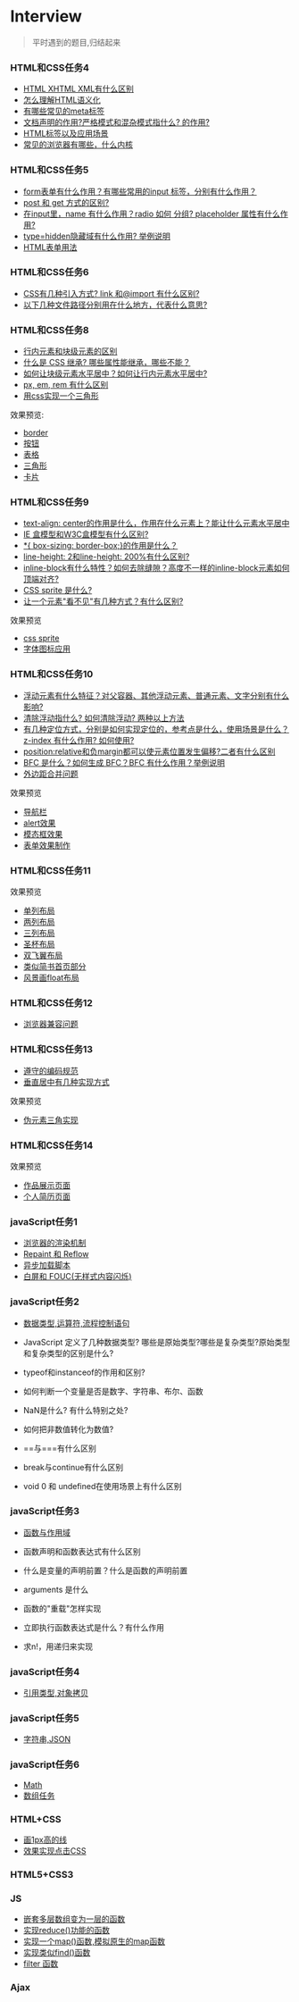 # Interview

> 平时遇到的题目,归结起来

### HTML和CSS任务4
- [HTML XHTML XML有什么区别](https://github.com/yym-yumeng123/Interview/issues/1)
- [怎么理解HTML语义化](https://github.com/yym-yumeng123/Interview/issues/2)
- [有哪些常见的meta标签](https://github.com/yym-yumeng123/Interview/issues/3)
- [文档声明的作用?严格模式和混杂模式指什么?<!doctype html> 的作用?](https://github.com/yym-yumeng123/Interview/issues/4)
- [HTML标签以及应用场景](https://github.com/yym-yumeng123/Interview/issues/5)
- [常见的浏览器有哪些，什么内核](https://github.com/yym-yumeng123/Interview/issues/6)
### HTML和CSS任务5
- [form表单有什么作用？有哪些常用的input 标签，分别有什么作用？](https://github.com/yym-yumeng123/Interview/issues/7)
- [post 和 get 方式的区别?](https://github.com/yym-yumeng123/Interview/issues/8)
- [在input里，name 有什么作用？radio 如何 分组? placeholder 属性有什么作用?](https://github.com/yym-yumeng123/Interview/issues/9)
- [type=hidden隐藏域有什么作用? 举例说明](https://github.com/yym-yumeng123/Interview/issues/10)
- [HTML表单用法](https://github.com/yym-yumeng123/Interview/issues/11)
### HTML和CSS任务6
- [CSS有几种引入方式? link 和@import 有什么区别?](https://github.com/yym-yumeng123/Interview/issues/14)
- [以下几种文件路径分别用在什么地方，代表什么意思?](https://github.com/yym-yumeng123/Interview/issues/15)
### HTML和CSS任务8
- [行内元素和块级元素的区别](https://github.com/yym-yumeng123/Interview/issues/13)
- [什么是 CSS 继承? 哪些属性能继承，哪些不能？](https://github.com/yym-yumeng123/Blog//issues/8)
- [如何让块级元素水平居中？如何让行内元素水平居中?](https://github.com/yym-yumeng123/Blog/issues/12)
- [px, em, rem 有什么区别](https://github.com/yym-yumeng123/Blog/issues/7)
- [用css实现一个三角形](https://github.com/yym-yumeng123/Interview/issues/20)

效果预览:
- [border](https://yym-yumeng123.github.io/Interview/border.html)
- [按钮](https://yym-yumeng123.github.io/Interview/button.html)
- [表格](https://yym-yumeng123.github.io/Interview/table.html)
- [三角形](https://yym-yumeng123.github.io/Interview/square.html)
- [卡片](https://yym-yumeng123.github.io/Interview/Card.html)
### HTML和CSS任务9
- [text-align: center的作用是什么，作用在什么元素上？能让什么元素水平居中](https://github.com/yym-yumeng123/Interview/issues/21)
- [IE 盒模型和W3C盒模型有什么区别?](https://github.com/yym-yumeng123/Interview/issues/22)
- [*{ box-sizing: border-box;}的作用是什么？](https://github.com/yym-yumeng123/Interview/issues/25)
- [line-height: 2和line-height: 200%有什么区别?](https://github.com/yym-yumeng123/Interview/issues/26)
- [inline-block有什么特性？如何去除缝隙？高度不一样的inline-block元素如何顶端对齐?](https://github.com/yym-yumeng123/Blog/issues/28)
- [ CSS sprite 是什么?](https://github.com/yym-yumeng123/Interview/issues/27)
- [让一个元素"看不见"有几种方式？有什么区别?](https://github.com/yym-yumeng123/Interview/issues/28)

效果预览
- [css sprite](https://yym-yumeng123.github.io/Interview/sprite.html)
- [字体图标应用](https://yym-yumeng123.github.io/Interview/fontface.html)
### HTML和CSS任务10
- [浮动元素有什么特征？对父容器、其他浮动元素、普通元素、文字分别有什么影响?](https://github.com/yym-yumeng123/Interview/issues/29)
- [清除浮动指什么? 如何清除浮动? 两种以上方法](https://github.com/yym-yumeng123/Interview/issues/30)
- [有几种定位方式，分别是如何实现定位的，参考点是什么，使用场景是什么？ z-index 有什么作用? 如何使用?](https://github.com/yym-yumeng123/Blog/issues/10)
- [position:relative和负margin都可以使元素位置发生偏移?二者有什么区别](https://github.com/yym-yumeng123/Interview/issues/31)
- [BFC 是什么？如何生成 BFC？BFC 有什么作用？举例说明](https://github.com/yym-yumeng123/Interview/issues/32)
- [外边距合并问题](https://github.com/yym-yumeng123/Interview/issues/34)

效果预览
- [导航栏](https://yym-yumeng123.github.io/my-practice/nav.html)
- [alert效果](https://yym-yumeng123.github.io/Interview/alert.html)
- [模态框效果](https://yym-yumeng123.github.io/Interview/panel.html)
- [表单效果制作](https://yym-yumeng123.github.io/Interview/form.html)
### HTML和CSS任务11

效果预览

- [单列布局](https://yym-yumeng123.github.io/Interview/one.html)
- [两列布局](https://yym-yumeng123.github.io/Interview/two.html)
- [三列布局](https://yym-yumeng123.github.io/Interview/three.html)
- [圣杯布局](https://yym-yumeng123.github.io/Interview/shengB.html)
- [双飞翼布局](https://yym-yumeng123.github.io/Interview/sfy.html)
- [类似简书首页部分](https://yym-yumeng123.github.io/Interview/jianshu/index.html)
- [风景画float布局](https://yym-yumeng123.github.io/Interview/list/list.html)
### HTML和CSS任务12
- [浏览器兼容问题](https://github.com/yym-yumeng123/Interview/issues/37)
### HTML和CSS任务13
- [遵守的编码规范](https://github.com/yym-yumeng123/Blog/issues/30)
- [垂直居中有几种实现方式](https://github.com/yym-yumeng123/Blog/issues/12)

效果预览

- [伪元素三角实现](https://yym-yumeng123.github.io/Interview/wys.html)
### HTML和CSS任务14
效果预览

- [作品展示页面](https://yym-yumeng123.github.io/Interview/item.html)
- [个人简历页面](https://yym-yumeng123.github.io/Interview/rsume/resume.html)
### javaScript任务1
- [浏览器的渲染机制](https://github.com/yym-yumeng123/Interview/issues/16)
- [Repaint 和 Reflow](https://github.com/yym-yumeng123/Interview/issues/17)
- [异步加载脚本](https://github.com/yym-yumeng123/Interview/issues/18)
- [白屏和 FOUC(无样式内容闪烁)](https://github.com/yym-yumeng123/Interview/issues/19)
### javaScript任务2
- [数据类型,运算符,流程控制语句](https://github.com/yym-yumeng123/Interview/issues/39)

- JavaScript 定义了几种数据类型? 哪些是原始类型?哪些是复杂类型?原始类型和复杂类型的区别是什么?
- typeof和instanceof的作用和区别?
- 如何判断一个变量是否是数字、字符串、布尔、函数
- NaN是什么? 有什么特别之处?
- 如何把非数值转化为数值?
- ==与===有什么区别
- break与continue有什么区别
- void 0 和 undefined在使用场景上有什么区别
### javaScript任务3
- [函数与作用域](https://github.com/yym-yumeng123/Interview/issues/40)

- 函数声明和函数表达式有什么区别
- 什么是变量的声明前置？什么是函数的声明前置
- arguments 是什么
- 函数的"重载"怎样实现
- 立即执行函数表达式是什么？有什么作用
- 求n!，用递归来实现
### javaScript任务4
- [引用类型,对象拷贝](https://github.com/yym-yumeng123/Interview/issues/41)

### javaScript任务5
- [字符串,JSON](https://github.com/yym-yumeng123/Interview/issues/42)
### javaScript任务6
- [Math](https://github.com/yym-yumeng123/Interview/issues/43)
- [数组任务](https://github.com/yym-yumeng123/Interview/issues/44)
### HTML+CSS
- [画1px高的线](https://github.com/yym-yumeng123/Interview/issues/12)
- [效果实现点击CSS](https://yym-yumeng123.github.io/Interview/model.html)

### HTML5+CSS3



### JS
- [嵌套多层数组变为一层的函数](https://github.com/yym-yumeng123/Interview/issues/24)
- [实现reduce()功能的函数](https://github.com/yym-yumeng123/Interview/issues/33)
- [实现一个map()函数,模拟原生的map函数](https://github.com/yym-yumeng123/Interview/issues/35)
- [实现类似find()函数](https://github.com/yym-yumeng123/Interview/issues/36)
- [filter 函数](https://github.com/yym-yumeng123/Interview/issues/38)
### Ajax
